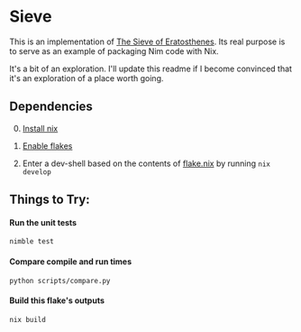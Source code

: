 # Sieve

This is an implementation of [The Sieve of Eratosthenes](https://en.wikipedia.org/wiki/Sieve_of_Eratosthenes).
Its real purpose is to serve as an example of packaging Nim code with Nix.

It's a bit of an exploration.
I'll update this readme if I become convinced that it's an exploration of a place worth going.

## Dependencies

0. [Install nix](https://nixos.wiki/wiki/Nix_Installation_Guide)

1. [Enable flakes](https://nixos.wiki/wiki/Flakes)

2. Enter a dev-shell based on the contents of [flake.nix](flake.nix) by running `nix develop`

## Things to Try:

#### Run the unit tests

```
nimble test
```

#### Compare compile and run times

```
python scripts/compare.py
```

#### Build this flake's outputs

```
nix build
```

